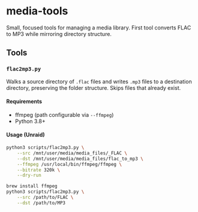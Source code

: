 # media-tools

Small, focused tools for managing a media library. First tool converts FLAC to MP3 while mirroring directory structure.

## Tools

### `flac2mp3.py`
Walks a source directory of `.flac` files and writes `.mp3` files to a destination directory, preserving the folder structure. Skips files that already exist.

#### Requirements
- ffmpeg (path configurable via `--ffmpeg`)
- Python 3.8+

#### Usage (Unraid)
```bash
python3 scripts/flac2mp3.py \
	--src /mnt/user/media/media_files/_FLAC \
	--dst /mnt/user/media/media_files/flac_to_mp3 \
	--ffmpeg /usr/local/bin/ffmpeg/ffmpeg \
	--bitrate 320k \
	--dry-run

brew install ffmpeg
python3 scripts/flac2mp3.py \
	--src /path/to/FLAC \
	--dst /path/to/MP3
